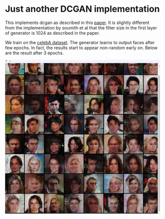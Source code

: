 Just another DCGAN implementation
=================================

This implements dcgan as described in this [paper](https://arxiv.org/abs/1511.06434). It is slightly different from the implementation by soumith et al that the filter size in the first layer of generator is 1024 as described in the paper.

We train on the [celebA dataset](http://mmlab.ie.cuhk.edu.hk/projects/CelebA.html). The generator learns to output faces after few epochs. In fact, the results start to appear non-random early on. Below are the result after 3 epochs.

![after three epochs](gen_epoch3.PNG)
